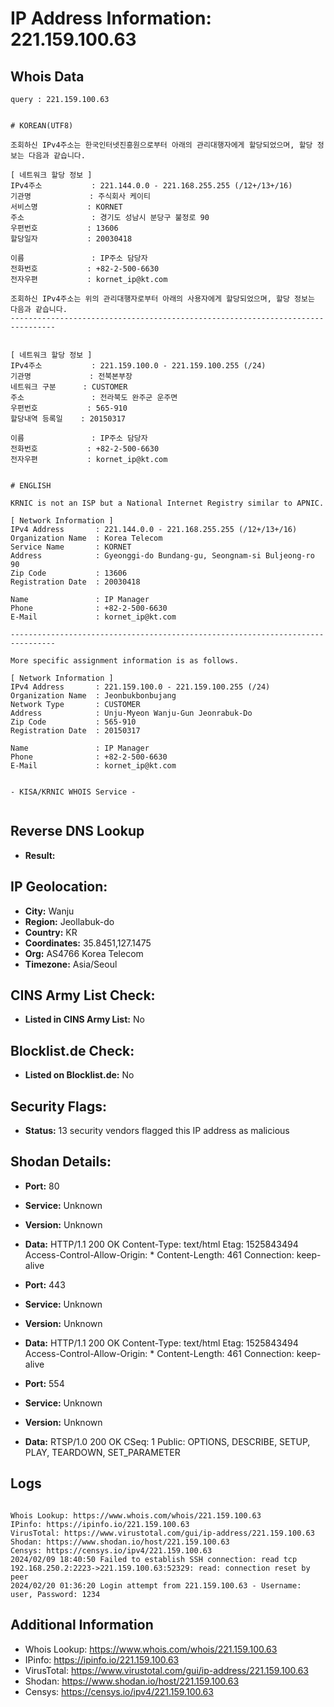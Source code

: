# IP Address Information: 221.159.100.63

## Whois Data
```
query : 221.159.100.63


# KOREAN(UTF8)

조회하신 IPv4주소는 한국인터넷진흥원으로부터 아래의 관리대행자에게 할당되었으며, 할당 정보는 다음과 같습니다.

[ 네트워크 할당 정보 ]
IPv4주소           : 221.144.0.0 - 221.168.255.255 (/12+/13+/16)
기관명             : 주식회사 케이티
서비스명           : KORNET
주소               : 경기도 성남시 분당구 불정로 90
우편번호           : 13606
할당일자           : 20030418

이름               : IP주소 담당자
전화번호           : +82-2-500-6630
전자우편           : kornet_ip@kt.com

조회하신 IPv4주소는 위의 관리대행자로부터 아래의 사용자에게 할당되었으며, 할당 정보는 다음과 같습니다.
--------------------------------------------------------------------------------


[ 네트워크 할당 정보 ]
IPv4주소           : 221.159.100.0 - 221.159.100.255 (/24)
기관명             : 전북본부장
네트워크 구분      : CUSTOMER
주소               : 전라북도 완주군 운주면
우편번호           : 565-910
할당내역 등록일    : 20150317

이름               : IP주소 담당자
전화번호           : +82-2-500-6630
전자우편           : kornet_ip@kt.com


# ENGLISH

KRNIC is not an ISP but a National Internet Registry similar to APNIC.

[ Network Information ]
IPv4 Address       : 221.144.0.0 - 221.168.255.255 (/12+/13+/16)
Organization Name  : Korea Telecom
Service Name       : KORNET
Address            : Gyeonggi-do Bundang-gu, Seongnam-si Buljeong-ro 90
Zip Code           : 13606
Registration Date  : 20030418

Name               : IP Manager
Phone              : +82-2-500-6630
E-Mail             : kornet_ip@kt.com

--------------------------------------------------------------------------------

More specific assignment information is as follows.

[ Network Information ]
IPv4 Address       : 221.159.100.0 - 221.159.100.255 (/24)
Organization Name  : Jeonbukbonbujang
Network Type       : CUSTOMER
Address            : Unju-Myeon Wanju-Gun Jeonrabuk-Do
Zip Code           : 565-910
Registration Date  : 20150317

Name               : IP Manager
Phone              : +82-2-500-6630
E-Mail             : kornet_ip@kt.com


- KISA/KRNIC WHOIS Service -


```
## Reverse DNS Lookup
- **Result:** 

## IP Geolocation:
- **City:** Wanju
- **Region:** Jeollabuk-do
- **Country:** KR
- **Coordinates:** 35.8451,127.1475
- **Org:** AS4766 Korea Telecom
- **Timezone:** Asia/Seoul

## CINS Army List Check:
- **Listed in CINS Army List:** 
No

## Blocklist.de Check:
- **Listed on Blocklist.de:** 
No

## Security Flags:
- **Status:** 13 security vendors flagged this IP address as malicious

## Shodan Details:
- **Port:** 80
- **Service:** Unknown
- **Version:** Unknown
- **Data:** HTTP/1.1 200 OK
Content-Type: text/html
Etag: 1525843494
Access-Control-Allow-Origin: *
Content-Length: 461
Connection: keep-alive



- **Port:** 443
- **Service:** Unknown
- **Version:** Unknown
- **Data:** HTTP/1.1 200 OK
Content-Type: text/html
Etag: 1525843494
Access-Control-Allow-Origin: *
Content-Length: 461
Connection: keep-alive



- **Port:** 554
- **Service:** Unknown
- **Version:** Unknown
- **Data:** RTSP/1.0 200 OK
CSeq: 1
Public: OPTIONS, DESCRIBE, SETUP, PLAY, TEARDOWN, SET_PARAMETER



## Logs
```

Whois Lookup: https://www.whois.com/whois/221.159.100.63
IPinfo: https://ipinfo.io/221.159.100.63
VirusTotal: https://www.virustotal.com/gui/ip-address/221.159.100.63
Shodan: https://www.shodan.io/host/221.159.100.63
Censys: https://censys.io/ipv4/221.159.100.63
2024/02/09 18:40:50 Failed to establish SSH connection: read tcp 192.168.250.2:2223->221.159.100.63:52329: read: connection reset by peer
2024/02/20 01:36:20 Login attempt from 221.159.100.63 - Username: user, Password: 1234

```
## Additional Information
- Whois Lookup: https://www.whois.com/whois/221.159.100.63
- IPinfo: https://ipinfo.io/221.159.100.63
- VirusTotal: https://www.virustotal.com/gui/ip-address/221.159.100.63
- Shodan: https://www.shodan.io/host/221.159.100.63
- Censys: https://censys.io/ipv4/221.159.100.63

